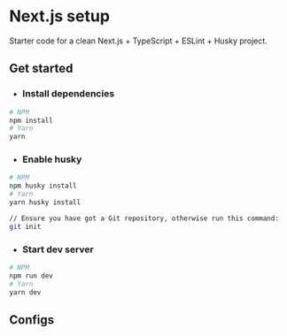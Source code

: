 # Next.js setup

Starter code for a clean Next.js + TypeScript + ESLint + Husky project.

## Get started

- ### Install dependencies

```bash
# NPM
npm install
# Yarn
yarn
```

- ### Enable husky

```bash
# NPM
npm husky install
# Yarn
yarn husky install

// Ensure you have got a Git repository, otherwise run this command:
git init
```

- ### Start dev server

```bash
# NPM
npm run dev
# Yarn
yarn dev
```

## Configs
